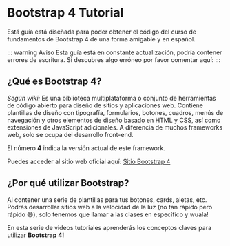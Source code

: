 # Bootstrap 4 Tutorial

Está guía está diseñada para poder obtener el código del curso de fundamentos de Bootstrap 4 de una forma amigable y en español.

::: warning Aviso
Esta guía está en constante actualización, podría contener errores de escritura. Si descubres algo erróneo por favor comentar aquí: 
:::

## ¿Qué es Bootstrap 4?
*Según wiki:* Es una biblioteca multiplataforma o conjunto de herramientas de código abierto para diseño de sitios y aplicaciones web. Contiene plantillas de diseño con tipografía, formularios, botones, cuadros, menús de navegación y otros elementos de diseño basado en HTML y CSS, así como extensiones de JavaScript adicionales. A diferencia de muchos frameworks web, solo se ocupa del desarrollo front-end.

El número **4** indica la versión actual de este framework.

Puedes acceder al sitio web oficial aquí: [Sitio Bootstrap 4](https://getbootstrap.com/)

## ¿Por qué utilizar Bootstrap?
Al contener una serie de plantillas para tus botones, cards, aletas, etc. Podrás desarrollar sitios web a la velocidad de la luz (no tan rápido pero rápido :sweat_smile:), solo tenemos que llamar a las clases en específico y wuala!

En esta serie de videos tutoriales aprenderás los conceptos claves para utilizar **Bootstrap 4!**